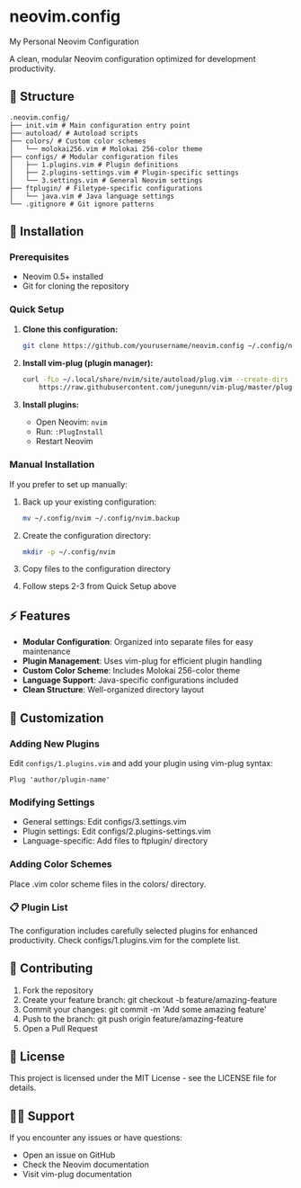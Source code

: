 # neovim.config
My Personal Neovim Configuration

A clean, modular Neovim configuration optimized for development productivity.

## 📁 Structure

    .neovim.config/ 
    ├── init.vim # Main configuration entry point 
    ├── autoload/ # Autoload scripts 
    ├── colors/ # Custom color schemes 
    │   └── molokai256.vim # Molokai 256-color theme 
    ├── configs/ # Modular configuration files 
    │   ├── 1.plugins.vim # Plugin definitions 
    │   ├── 2.plugins-settings.vim # Plugin-specific settings 
    │   └── 3.settings.vim # General Neovim settings 
    ├── ftplugin/ # Filetype-specific configurations 
    │   └── java.vim # Java language settings 
    └── .gitignore # Git ignore patterns

## 🚀 Installation

### Prerequisites

- Neovim 0.5+ installed
- Git for cloning the repository

### Quick Setup

1. **Clone this configuration:**
   ```sh
   git clone https://github.com/yourusername/neovim.config ~/.config/nvim
   ```

2. **Install vim-plug (plugin manager):**
   ```sh
   curl -fLo ~/.local/share/nvim/site/autoload/plug.vim --create-dirs \
       https://raw.githubusercontent.com/junegunn/vim-plug/master/plug.vim
   ```

3. **Install plugins:**
   - Open Neovim: `nvim`
   - Run: `:PlugInstall`
   - Restart Neovim

### Manual Installation

If you prefer to set up manually:

1. Back up your existing configuration:
   ```sh
   mv ~/.config/nvim ~/.config/nvim.backup
   ```

2. Create the configuration directory:
   ```sh
   mkdir -p ~/.config/nvim
   ```

3. Copy files to the configuration directory
4. Follow steps 2-3 from Quick Setup above

## ⚡ Features

- **Modular Configuration**: Organized into separate files for easy maintenance
- **Plugin Management**: Uses vim-plug for efficient plugin handling
- **Custom Color Scheme**: Includes Molokai 256-color theme
- **Language Support**: Java-specific configurations included
- **Clean Structure**: Well-organized directory layout

## 🔧 Customization

### Adding New Plugins

Edit `configs/1.plugins.vim` and add your plugin using vim-plug syntax:
```vim
Plug 'author/plugin-name'
```

### Modifying Settings

- General settings: Edit configs/3.settings.vim 
- Plugin settings: Edit configs/2.plugins-settings.vim 
- Language-specific: Add files to ftplugin/ directory

### Adding Color Schemes
Place .vim color scheme files in the colors/ directory.

### 📋 Plugin List
The configuration includes carefully selected plugins for enhanced productivity. Check configs/1.plugins.vim for the complete list.

## 🤝 Contributing
1. Fork the repository 
2. Create your feature branch: git checkout -b feature/amazing-feature 
3. Commit your changes: git commit -m 'Add some amazing feature' 
4. Push to the branch: git push origin feature/amazing-feature 
5. Open a Pull Request

## 📝 License
This project is licensed under the MIT License - see the LICENSE file for details.

## 🙋‍♂️ Support
If you encounter any issues or have questions:
- Open an issue on GitHub
- Check the Neovim documentation 
- Visit vim-plug documentation


